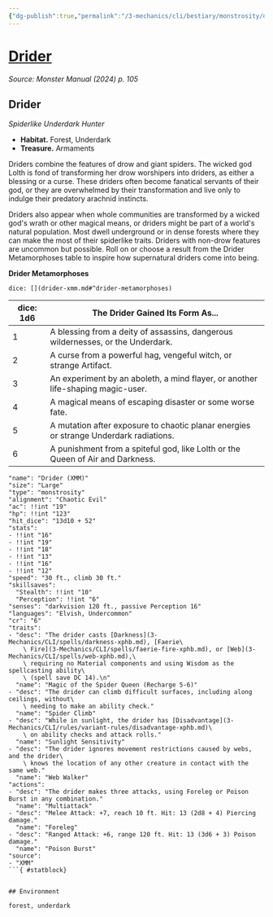 ```yaml
---
{"dg-publish":true,"permalink":"/3-mechanics/cli/bestiary/monstrosity/drider-xmm/","tags":["ttrpg-cli/compendium/src/5e/xmm","ttrpg-cli/monster/cr/6","ttrpg-cli/monster/environment/forest","ttrpg-cli/monster/environment/underdark","ttrpg-cli/monster/size/large","ttrpg-cli/monster/type/monstrosity"],"created":"2025-02-22T12:02:28.285-05:00","updated":"2025-02-26T17:46:10.505-05:00"}
---
```


# [Drider](3-Mechanics/CLI/bestiary/monstrosity/drider-xmm.md)
*Source: Monster Manual (2024) p. 105*  

## Drider

*Spiderlike Underdark Hunter*

- **Habitat.** Forest, Underdark  
- **Treasure.** Armaments  

Driders combine the features of drow and giant spiders. The wicked god Lolth is fond of transforming her drow worshipers into driders, as either a blessing or a curse. These driders often become fanatical servants of their god, or they are overwhelmed by their transformation and live only to indulge their predatory arachnid instincts.

Driders also appear when whole communities are transformed by a wicked god's wrath or other magical means, or driders might be part of a world's natural population. Most dwell underground or in dense forests where they can make the most of their spiderlike traits. Driders with non-drow features are uncommon but possible. Roll on or choose a result from the Drider Metamorphoses table to inspire how supernatural driders come into being.

**Drider Metamorphoses**

`dice: [](drider-xmm.md#^drider-metamorphoses)`

| dice: 1d6 | The Drider Gained Its Form As... |
|-----------|----------------------------------|
| 1 | A blessing from a deity of assassins, dangerous wildernesses, or the Underdark. |
| 2 | A curse from a powerful hag, vengeful witch, or strange Artifact. |
| 3 | An experiment by an aboleth, a mind flayer, or another life-shaping magic-user. |
| 4 | A magical means of escaping disaster or some worse fate. |
| 5 | A mutation after exposure to chaotic planar energies or strange Underdark radiations. |
| 6 | A punishment from a spiteful god, like Lolth or the Queen of Air and Darkness. |{ #drider-metamorphoses}


```statblock
"name": "Drider (XMM)"
"size": "Large"
"type": "monstrosity"
"alignment": "Chaotic Evil"
"ac": !!int "19"
"hp": !!int "123"
"hit_dice": "13d10 + 52"
"stats":
- !!int "16"
- !!int "19"
- !!int "18"
- !!int "13"
- !!int "16"
- !!int "12"
"speed": "30 ft., climb 30 ft."
"skillsaves":
  "Stealth": !!int "10"
  "Perception": !!int "6"
"senses": "darkvision 120 ft., passive Perception 16"
"languages": "Elvish, Undercommon"
"cr": "6"
"traits":
- "desc": "The drider casts [Darkness](3-Mechanics/CLI/spells/darkness-xphb.md), [Faerie\
    \ Fire](3-Mechanics/CLI/spells/faerie-fire-xphb.md), or [Web](3-Mechanics/CLI/spells/web-xphb.md),\
    \ requiring no Material components and using Wisdom as the spellcasting ability\
    \ (spell save DC 14).\n"
  "name": "Magic of the Spider Queen (Recharge 5-6)"
- "desc": "The drider can climb difficult surfaces, including along ceilings, without\
    \ needing to make an ability check."
  "name": "Spider Climb"
- "desc": "While in sunlight, the drider has [Disadvantage](3-Mechanics/CLI/rules/variant-rules/disadvantage-xphb.md)\
    \ on ability checks and attack rolls."
  "name": "Sunlight Sensitivity"
- "desc": "The drider ignores movement restrictions caused by webs, and the drider\
    \ knows the location of any other creature in contact with the same web."
  "name": "Web Walker"
"actions":
- "desc": "The drider makes three attacks, using Foreleg or Poison Burst in any combination."
  "name": "Multiattack"
- "desc": "Melee Attack: +7, reach 10 ft. Hit: 13 (2d8 + 4) Piercing damage."
  "name": "Foreleg"
- "desc": "Ranged Attack: +6, range 120 ft. Hit: 13 (3d6 + 3) Poison damage."
  "name": "Poison Burst"
"source":
- "XMM"
```{ #statblock}


## Environment

forest, underdark